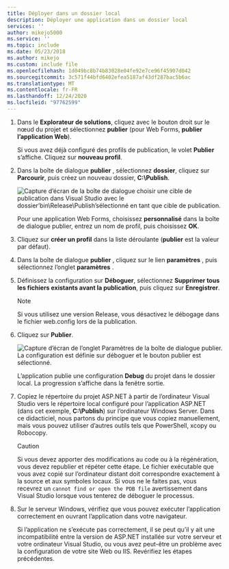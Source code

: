 ```yaml
---
title: Déployer dans un dossier local
description: Déployer une application dans un dossier local
services: ''
author: mikejo5000
ms.service: ''
ms.topic: include
ms.date: 05/23/2018
ms.author: mikejo
ms.custom: include file
ms.openlocfilehash: 1d049bc8b74b83028e04fe92e7ce96f45907d042
ms.sourcegitcommit: 3c571f44bfd6402efea5187af43df287bac5b6ac
ms.translationtype: MT
ms.contentlocale: fr-FR
ms.lasthandoff: 12/24/2020
ms.locfileid: "97762599"
---
```

1. Dans le **Explorateur de solutions**, cliquez avec le bouton droit sur le nœud du projet et sélectionnez **publier** (pour Web Forms, **publier l’application Web**).

    Si vous avez déjà configuré des profils de publication, le volet **Publier** s’affiche. Cliquez sur **nouveau profil**.

1. Dans la boîte de dialogue **publier** , sélectionnez **dossier**, cliquez sur **Parcourir**, puis créez un nouveau dossier, **C:\Publish**.

    ![Capture d’écran de la boîte de dialogue choisir une cible de publication dans Visual Studio avec le dossier’bin\Release\Publish’sélectionné en tant que cible de publication.](../media/remotedbg_publish_local.png)

    Pour une application Web Forms, choisissez **personnalisé** dans la boîte de dialogue publier, entrez un nom de profil, puis choisissez **OK**.

1. Cliquez sur **créer un profil** dans la liste déroulante (**publier** est la valeur par défaut).

1. Dans la boîte de dialogue **publier** , cliquez sur le lien **paramètres** , puis sélectionnez l’onglet **paramètres** .

1. Définissez la configuration sur **Déboguer**, sélectionnez **Supprimer tous les fichiers existants avant la publication**, puis cliquez sur **Enregistrer**.

    > [!NOTE]
    > Si vous utilisez une version Release, vous désactivez le débogage dans le fichier web.config lors de la publication.

1. Cliquez sur **Publier**.

    ![Capture d’écran de l’onglet Paramètres de la boîte de dialogue publier. La configuration est définie sur déboguer et le bouton publier est sélectionné.](../media/remotedbg_publish_debug_config.png)

    L’application publie une configuration **Debug** du projet dans le dossier local. La progression s’affiche dans la fenêtre sortie.

1. Copiez le répertoire du projet ASP.NET à partir de l’ordinateur Visual Studio vers le répertoire local configuré pour l’application ASP.NET (dans cet exemple, **C:\Publish**) sur l’ordinateur Windows Server. Dans ce didacticiel, nous partons du principe que vous copiez manuellement, mais vous pouvez utiliser d’autres outils tels que PowerShell, xcopy ou Robocopy.

    > [!CAUTION]
    > Si vous devez apporter des modifications au code ou à la régénération, vous devez republier et répéter cette étape. Le fichier exécutable que vous avez copié sur l’ordinateur distant doit correspondre exactement à la source et aux symboles locaux.    Si vous ne le faites pas, vous recevrez un `cannot find or open the PDB file` avertissement dans Visual Studio lorsque vous tenterez de déboguer le processus.

1. Sur le serveur Windows, vérifiez que vous pouvez exécuter l’application correctement en ouvrant l’application dans votre navigateur.

    Si l’application ne s’exécute pas correctement, il se peut qu’il y ait une incompatibilité entre la version de ASP.NET installée sur votre serveur et votre ordinateur Visual Studio, ou vous avez peut-être un problème avec la configuration de votre site Web ou IIS. Revérifiez les étapes précédentes.
